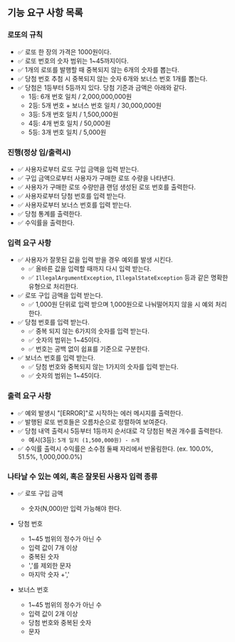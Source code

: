 ## 기능 요구 사항 목록

### 로또의 규칙
- ✅ 로또 한 장의 가격은 1000원이다.
- ✅ 로또 번호의 숫자 범위는 1~45까지이다.
- ✅ 1개의 로또를 발행할 때 중복되지 않는 6개의 숫자를 뽑는다.
- ✅ 당첨 번호 추첨 시 중복되지 않는 숫자 6개와 보너스 번호 1개를 뽑는다.
- ✅ 당첨은 1등부터 5등까지 있다. 당첨 기준과 금액은 아래와 같다.
    - 1등: 6개 번호 일치 / 2,000,000,000원
    - 2등: 5개 번호 + 보너스 번호 일치 / 30,000,000원
    - 3등: 5개 번호 일치 / 1,500,000원
    - 4등: 4개 번호 일치 / 50,000원
    - 5등: 3개 번호 일치 / 5,000원

### 진행(정상 입/출력시)
- ✅ 사용자로부터 로또 구입 금액을 입력 받는다.
- ✅ 구입 금액으로부터 사용자가 구매한 로또 수량을 나타낸다.
- ✅ 사용자가 구매한 로또 수량만큼 랜덤 생성된 로또 번호를 출력한다.
- ✅ 사용자로부터 당첨 번호를 입력 받는다.
- ✅ 사용자로부터 보너스 번호를 입력 받는다.
- ✅ 당첨 통계를 출력한다.
- ✅ 수익률을 출력한다.

### 입력 요구 사항
- ✅ 사용자가 잘못된 값을 입력 받을 경우 예외를 발생 시킨다.
  - ✅ 올바른 값을 입력할 때까지 다시 입력 받는다.
  - ✅ ```IllegalArgumentException```, ```IllegalStateException``` 등과 같은 명확한 유형으로 처리한다.
- ✅ 로또 구입 금액을 입력 받는다.
  - ✅ 1,000원 단위로 입력 받으며 1,000원으로 나눠떨어지지 않을 시 예외 처리한다.
- ✅ 당첨 번호를 입력 받는다.
  - ✅ 중복 되지 않는 6가지의 숫자를 입력 받는다.
  - ✅ 숫자의 범위는 1~45이다.
  - ✅ 번호는 공백 없이 쉽표를 기준으로 구분한다.
- ✅ 보너스 번호를 입력 받는다.
  - ✅ 당첨 번호와 중복되지 않는 1가지의 숫자를 입력 받는다.
  - ✅ 숫자의 범위는 1~45이다.

### 출력 요구 사항
- ✅ 예외 발생시 "[ERROR]"로 시작하는 에러 메시지를 출력한다.
- ✅ 발행된 로또 번호들은 오름차순으로 정렬하여 보여준다.
- ✅ 당첨 내역 출력시 5등부터 1등까지 순서대로 각 당첨된 복권 개수를 출력한다.
  - 예시(3등): ```5개 일치 (1,500,000원) - n개```
- ✅ 수익률 출력시 수익률은 소수점 둘째 자리에서 반올림한다. (ex. 100.0%, 51.5%, 1,000,000.0%)

### 나타날 수 있는 예외, 혹은 잘못된 사용자 입력 종류

- ✅ 로또 구입 금액
  - 숫자(N,000)만 입력 가능해야 한다.

- 당첨 번호
  - 1~45 범위의 정수가 아닌 수
  - 입력 값이 7개 이상
  - 중복된 숫자
  - ','를 제외한 문자
  - 마지막 숫자 +','

- 보너스 번호
  - 1~45 범위의 정수가 아닌 수
  - 입력 값이 2개 이상
  - 당첨 번호와 중복된 숫자
  - 문자
